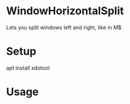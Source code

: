 # WindowHorizontalSplit
Lets you split windows left and right, like in M$

# Setup
apt install xdotool

# Usage

